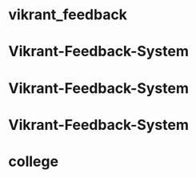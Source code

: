 # vikrant_feedback
# Vikrant-Feedback-System
# Vikrant-Feedback-System
# Vikrant-Feedback-System
# college
